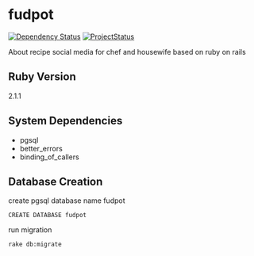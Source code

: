 fudpot
======

[![Dependency Status](https://gemnasium.com/AmirolAhmad/fudpot.svg)](https://gemnasium.com/AmirolAhmad/fudpot) [![ProjectStatus](http://stillmaintained.com/AmirolAhmad/fudpot.png)](http://stillmaintained.com/AmirolAhmad/fudpot)

About recipe social media for chef and housewife based on ruby on rails

## Ruby Version

2.1.1

## System Dependencies

* pgsql
* better_errors
* binding_of_callers

## Database Creation

create pgsql database name fudpot

`CREATE DATABASE fudpot`

run migration

`rake db:migrate`